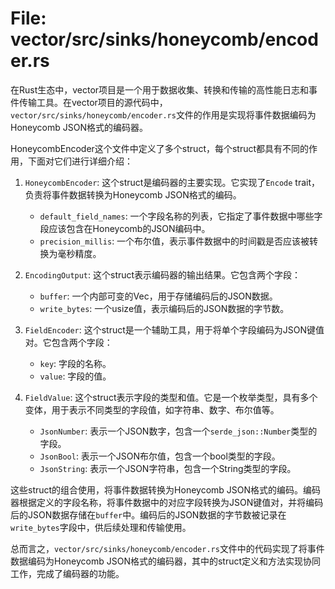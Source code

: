 # File: vector/src/sinks/honeycomb/encoder.rs

在Rust生态中，vector项目是一个用于数据收集、转换和传输的高性能日志和事件传输工具。在vector项目的源代码中，`vector/src/sinks/honeycomb/encoder.rs`文件的作用是实现将事件数据编码为Honeycomb JSON格式的编码器。

HoneycombEncoder这个文件中定义了多个struct，每个struct都具有不同的作用，下面对它们进行详细介绍：

1. `HoneycombEncoder`: 这个struct是编码器的主要实现。它实现了`Encode` trait，负责将事件数据转换为Honeycomb JSON格式的编码。

   - `default_field_names`: 一个字段名称的列表，它指定了事件数据中哪些字段应该包含在Honeycomb的JSON编码中。
   - `precision_millis`: 一个布尔值，表示事件数据中的时间戳是否应该被转换为毫秒精度。

2. `EncodingOutput`: 这个struct表示编码器的输出结果。它包含两个字段：

   - `buffer`: 一个内部可变的Vec<u8>，用于存储编码后的JSON数据。
   - `write_bytes`: 一个usize值，表示编码后的JSON数据的字节数。

3. `FieldEncoder`: 这个struct是一个辅助工具，用于将单个字段编码为JSON键值对。它包含两个字段：

   - `key`: 字段的名称。
   - `value`: 字段的值。

4. `FieldValue`: 这个struct表示字段的类型和值。它是一个枚举类型，具有多个变体，用于表示不同类型的字段值，如字符串、数字、布尔值等。

   - `JsonNumber`: 表示一个JSON数字，包含一个`serde_json::Number`类型的字段。
   - `JsonBool`: 表示一个JSON布尔值，包含一个bool类型的字段。
   - `JsonString`: 表示一个JSON字符串，包含一个String类型的字段。

这些struct的组合使用，将事件数据转换为Honeycomb JSON格式的编码。编码器根据定义的字段名称，将事件数据中的对应字段转换为JSON键值对，并将编码后的JSON数据存储在`buffer`中。编码后的JSON数据的字节数被记录在`write_bytes`字段中，供后续处理和传输使用。

总而言之，`vector/src/sinks/honeycomb/encoder.rs`文件中的代码实现了将事件数据编码为Honeycomb JSON格式的编码器，其中的struct定义和方法实现协同工作，完成了编码器的功能。

